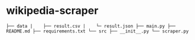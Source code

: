 # wikipedia-scraper
`
├── data
|    ├── result.csv
|    └─ result.json
├── main.py
├── README.md
├── requirements.txt
└── src
    ├── __init__.py
    └── scraper.py
`
